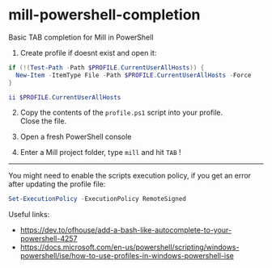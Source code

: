# mill-powershell-completion

Basic TAB completion for Mill in PowerShell


1. Create profile if doesnt exist and open it:
```powershell
if (!(Test-Path -Path $PROFILE.CurrentUserAllHosts)) {
  New-Item -ItemType File -Path $PROFILE.CurrentUserAllHosts -Force
}

ii $PROFILE.CurrentUserAllHosts
```

2. Copy the contents of the `profile.ps1` script into your profile.  
Close the file.

3. Open a fresh PowerShell console

4. Enter a Mill project folder, type `mill` and hit `TAB` !


---
You might need to enable the scripts execution policy, if you get an error after updating the profile file:
```powershell
Set-ExecutionPolicy -ExecutionPolicy RemoteSigned
```


Useful links:
- https://dev.to/ofhouse/add-a-bash-like-autocomplete-to-your-powershell-4257
- https://docs.microsoft.com/en-us/powershell/scripting/windows-powershell/ise/how-to-use-profiles-in-windows-powershell-ise
